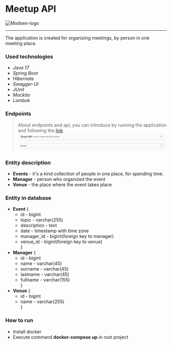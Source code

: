 # Meetup API
![Modsen-logo](https://www.modsen-software.com/images/custom-head/custom-head-home.png)

---

The application is created for organizing meetings, by person in one meeting place.

### Used technologies
* *Java 17*
* *Spring Boot*
* *Hibernate*
* *Swagger-UI*
* *JUnit*
* *Mockito*
* *Lombok*

### Endpoints
> About endpoints and api, you can introduce by running the application and following the [link](http://localhost:8080/swagger-ui/ )
> ![Swagger-UI](https://github.com/IDM-MDI/MeetupAPI/blob/master/media/swagger-ui.png)

### Entity description
* **Events** - it's a kind collection of people in one place, for spending time.
* **Manager** - person who organized the event
* **Venue** - the place where the event takes place

### Entity in database
* **Event** {
  * id - bigint
  * topic - varchar(255)
  * description - text
  * date - timestamp with time zone
  * manager_id - bigint(foreign key to manager)
  * venue_id - bigint(foreign key to venue) <br/>
}
* **Manager** {
  * id - bigint
  * name - varchar(45)
  * surname - varchar(45)
  * lastname - varchar(45)
  * fullname - varchar(155) <br/>
  }
* **Venue** {
  * id - bigint
  * name - varchar(255) <br/>
  }

### How to run
* Install docker
* Execute command **docker-compose up** in root project
